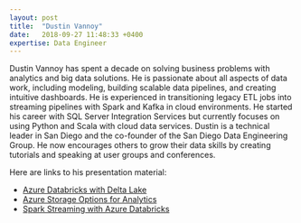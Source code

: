 ```yaml
---
layout: post
title:  "Dustin Vannoy"
date:   2018-09-27 11:48:33 +0400
expertise: Data Engineer
---
```


Dustin Vannoy has spent a decade on solving business problems with analytics and big data solutions. He is passionate about all aspects of data work, including modeling, building scalable data pipelines, and creating intuitive dashboards. He is experienced in transitioning legacy ETL jobs into streaming pipelines with Spark and Kafka in cloud environments. He started his career with SQL Server Integration Services but currently focuses on using Python and Scala with cloud data services. Dustin is a technical leader in San Diego and the co-founder of the San Diego Data Engineering Group. He now encourages others to grow their data skills by creating tutorials and speaking at user groups and conferences.

Here are links to his presentation material:

- [Azure Databricks with Delta Lake](https://devintxcontent.blob.core.windows.net/showcontent/Speaker%20Presentations%20Fall%202019/databricks_delta_lake.zip)
- [Azure Storage Options for Analytics](https://devintxcontent.blob.core.windows.net/showcontent/Speaker%20Presentations%20Fall%202019/azure_analytics_storage_options.zip)
- [Spark Streaming with Azure Databricks](https://devintxcontent.blob.core.windows.net/showcontent/Speaker%20Presentations%20Fall%202019/spark_streaming.zip)

